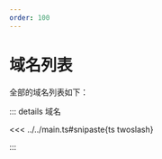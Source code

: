 ```yaml
---
order: 100
---
```


# 域名列表

全部的域名列表如下：

::: details 域名

<<< ../../main.ts#snipaste{ts twoslash}

:::
